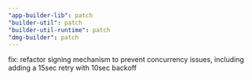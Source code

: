 ```yaml
---
"app-builder-lib": patch
"builder-util": patch
"builder-util-runtime": patch
"dmg-builder": patch
---
```


fix: refactor signing mechanism to prevent concurrency issues, including adding a 15sec retry with 10sec backoff
